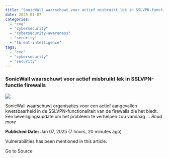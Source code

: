 ```yaml
---
title: "SonicWall waarschuwt voor actief misbruikt lek in SSLVPN-functie firewalls"
date: 2025-01-07
categories: 
  - "cve"
  - "cybersecurity"
  - "cybersecurity-awareness"
  - "security"
  - "threat-intelligence"
tags: 
  - "cve"
  - "cybersecurity"
  - "security"
---
```


### SonicWall waarschuwt voor actief misbruikt lek in SSLVPN-functie firewalls

![](https://upload.cvefeed.io/news/22679/thumbnail.jpg)

SonicWall waarschuwt organisaties voor een actief aangevallen kwetsbaarheid in de SSLVPN-functionaliteit van de firewalls die het biedt. Een beveiligingsupdate om het probleem te verhelpen zou vandaag ... _Read more_

**Published Date:** Jan 07, 2025 (7 hours, 20 minutes ago)

Vulnerabilities has been mentioned in this article.

Go to Source
